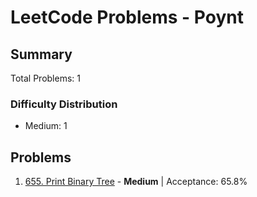 # LeetCode Problems - Poynt

## Summary
Total Problems: 1

### Difficulty Distribution

- Medium: 1

## Problems

1. [655. Print Binary Tree](https://leetcode.com/problems/print-binary-tree/) - **Medium** | Acceptance: 65.8%